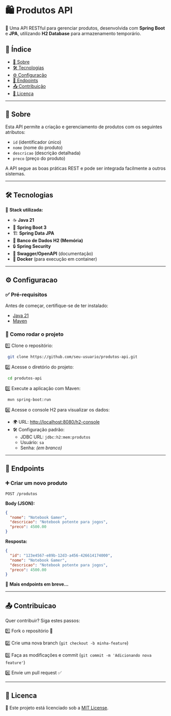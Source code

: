 # 🛍️ Produtos API

🚀 Uma API RESTful para gerenciar produtos, desenvolvida com **Spring Boot** e **JPA**, utilizando **H2 Database** para armazenamento temporário.

## 📌 Índice
- [📖 Sobre](#sobre)
- [🛠️ Tecnologias](#tecnologias)
- [⚙️ Configuração](#configuracao)
- [📌 Endpoints](#endpoints)
- [📤 Contribuição](#contribuicao)
- [📄 Licença](#licenca)

---

## 📖 Sobre

Esta API permite a criação e gerenciamento de produtos com os seguintes atributos:
- `id` (identificador único)
- `nome` (nome do produto)
- `descricao` (descrição detalhada)
- `preco` (preço do produto)

A API segue as boas práticas REST e pode ser integrada facilmente a outros sistemas.

---

## 🛠️ Tecnologias

🔧 **Stack utilizada:**
- ☕ **Java 21**
- 🌱 **Spring Boot 3**
- 🏗 **Spring Data JPA**
- 💾 **Banco de Dados H2 (Memória)**
- 🔒 **Spring Security**
- 📜 **Swagger/OpenAPI** (documentação)
- 🐳 **Docker** (para execução em container)

---

## ⚙️ Configuracao

### ✅ Pré-requisitos

Antes de começar, certifique-se de ter instalado:
- [Java 21](https://www.oracle.com/java/technologies/javase/jdk21-archive-downloads.html)
- [Maven](https://maven.apache.org/download.cgi)

### 🚀 Como rodar o projeto

1️⃣ Clone o repositório:
```bash
 git clone https://github.com/seu-usuario/produtos-api.git
```

2️⃣ Acesse o diretório do projeto:
```bash
 cd produtos-api
```

3️⃣ Execute a aplicação com Maven:
```bash
 mvn spring-boot:run
```

4️⃣ Acesse o console H2 para visualizar os dados:
- 🌍 URL: [http://localhost:8080/h2-console](http://localhost:8080/h2-console)
- 🛠️ Configuração padrão:
  - JDBC URL: `jdbc:h2:mem:produtos`
  - Usuário: `sa`
  - Senha: *(em branco)*

---

## 📌 Endpoints

### ➕ Criar um novo produto
```http
POST /produtos
```
**Body (JSON):**
```json
{
  "nome": "Notebook Gamer",
  "descricao": "Notebook potente para jogos",
  "preco": 4500.00
}
```
**Resposta:**
```json
{
  "id": "123e4567-e89b-12d3-a456-426614174000",
  "nome": "Notebook Gamer",
  "descricao": "Notebook potente para jogos",
  "preco": 4500.00
}
```

📌 **Mais endpoints em breve...**

---

## 📤 Contribuicao

Quer contribuir? Siga estes passos:

1️⃣ Fork o repositório 📌

2️⃣ Crie uma nova branch (`git checkout -b minha-feature`)

3️⃣ Faça as modificações e commit (`git commit -m 'Adicionando nova feature'`)

4️⃣ Envie um pull request ✅

---

## 📄 Licenca

📜 Este projeto está licenciado sob a [MIT License](LICENSE).
